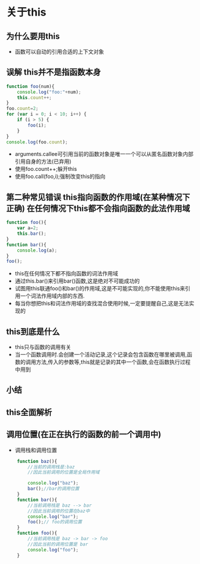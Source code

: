 # 关于this

## 为什么要用this

- 函数可以自动的引用合适的上下文对象

## 误解 this并不是指函数本身

```javascript
function foo(num){
    console.log("foo:"+num);
    this.count++;
}
foo.count=2;
for (var i = 0; i < 10; i++) {
    if (i > 5) {
        foo(i);
    }
}
console.log(foo.count);
```

- arguments.callee可引用当前的函数对象是唯一一个可以从匿名函数对象内部引用自身的方法(已弃用)
- 使用foo.count++;躲开this
- 使用foo.call(foo,i);强制改变this的指向

## 第二种常见错误 this指向函数的作用域(在某种情况下正确) 在任何情况下this都不会指向函数的此法作用域

```javascript
function foo(){
    var a=2;
    this.bar();
}
function bar(){
    console.log(a);
}
foo();
```

- this在任何情况下都不指向函数的词法作用域
- 通过this.bar()来引用bar()函数,这是绝对不可能成功的
- 试图用this联通foo()和bar()的作用域,这是不可能实现的,你不能使用this来引用一个词法作用域内部的东西.
- 每当你想把this和词法作用域的查找混合使用时候,一定要提醒自己,这是无法实现的

## this到底是什么

- this只与函数的调用有关
- 当一个函数调用时.会创建一个活动记录,这个记录会包含函数在哪里被调用,函数的调用方法,传入的参数等,this就是记录的其中一个函数,会在函数执行过程中用到

## 小结

## this全面解析

## 调用位置(在正在执行的函数的前一个调用中)

- 调用栈和调用位置

```javascript
    function baz(){
        //当前的调用栈是:baz
        //因此当前调用的位置是全局作用域

        console.log("baz");
        bar();//bar的调用位置
    }
    function bar(){
        //当前调用栈是 baz --> bar
        //因此当前调用的位置在baz中
        console.log("bar");
        foo();// foo的调用位置
    }
    function foo(){
        //当前调用栈是 baz -> bar -> foo
        //因此当前的调用位置是 bar
        console.log("foo");
    }
```
